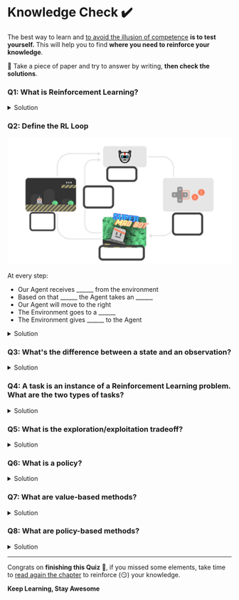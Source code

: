 # Knowledge Check ✔️

The best way to learn and [to avoid the illusion of competence](https://fr.coursera.org/lecture/learning-how-to-learn/illusions-of-competence-BuFzf) **is to test yourself.** This will help you to find **where you need to reinforce your knowledge**. 

📝 Take a piece of paper and try to answer by writing, **then check the solutions**.

### Q1: What is Reinforcement Learning?

<details>
<summary>Solution</summary>
  
Reinforcement learning is a **framework for solving control tasks (also called decision problems)** by building agents that learn from the environment by interacting with it through trial and error and **receiving rewards (positive or negative) as unique feedback**.

📖 If you don't remember, check 👉 https://huggingface.co/blog/deep-rl-intro#a-formal-definition
  
</details>

### Q2: Define the RL Loop

<img src="assets/img/rl-loop-ex.jpg" alt="Exercise RL Loop"/>

At every step:
- Our Agent receives ______ from the environment
- Based on that ______ the Agent takes an ______
- Our Agent will move to the right
- The Environment goes to a ______
- The Environment gives ______ to the Agent

<details>
<summary>Solution</summary>

<img src="assets/img/rl-loop-solution.jpg" alt="Exercise RL Solution"/>
  

At every step:
- Our Agent receives **state s0** from the environment
- Based on that **state s0** the Agent takes an **action a0**
- Our Agent will move to the right
- The Environment goes to a **new state s1**
- The Environment gives **a reward r1** to the Agent
  
📖 If you don't remember, check 👉 https://huggingface.co/blog/deep-rl-intro#the-rl-process

</details>


### Q3: What's the difference between a state and an observation?

<details>
<summary>Solution</summary>
  
- *The state* is a **complete description of the state of the world** (there is no hidden information), in a fully observed environment. For instance, in chess game, we receive a state from the environment since we have access to the whole checkboard information.
  
- *The observation* is a **partial description of the state**. In a partially observed environment. For instance, in Super Mario Bros, we only see a part of the level close to the player, so we receive an observation.

<img src="assets/img/obs_space_recap.jpg" alt="Observation Space Recap"/>  

📖 If you don't remember, check 👉 https://huggingface.co/blog/deep-rl-intro#observationsstates-space

</details>

### Q4: A task is an instance of a Reinforcement Learning problem. What are the two types of tasks?
<details>
<summary>Solution</summary>
  
- *Episodic task* : we have a **starting point and an ending point (a terminal state)**. This creates an episode: a list of States, Actions, Rewards, and new States. For instance, think about Super Mario Bros: an episode begin at the launch of a new Mario Level and ending when you’re killed or you reached the end of the level.
  
- *Continous task* : these are tasks that **continue forever (no terminal state)**. In this case, the agent must learn how to choose the best actions and simultaneously interact with the environment.
  
<img src="assets/img/tasks.jpg" alt="Task"/>  
  
📖 If you don't remember, check 👉 https://huggingface.co/blog/deep-rl-intro#type-of-tasks

</details>

### Q5: What is the exploration/exploitation tradeoff?

<details>
<summary>Solution</summary>
  
In Reinforcement Learning, we need to **balance how much we explore the environment and how much we exploit what we know about the environment**. 

- *Exploration* is exploring the environment by **trying random actions in order to find more information about the environment**.

- *Exploitation* is **exploiting known information to maximize the reward**.
  
<img src="assets/img/expexpltradeoff.jpg" alt="Exploration/exploitation tradeoff"/>  
  
📖 If you don't remember, check 👉 https://huggingface.co/blog/deep-rl-intro#exploration-exploitation-tradeoff
</details>

### Q6: What is a policy?

<details>
<summary>Solution</summary>
  
- The Policy π **is the brain of our Agent**, it’s the function that tell us what action to take given the state we are. So it defines the agent’s behavior at a given time.
  
<img src="assets/img/policy.jpg" alt="Policy"/>  

📖 If you don't remember, check 👉 https://huggingface.co/blog/deep-rl-intro#the-policy-%CF%80-the-agents-brain
</details>


### Q7: What are value-based methods?

<details>
<summary>Solution</summary>
  
- Value-based methods is one of the main approaches for solving RL problems.
- In Value-based methods, instead of training a policy function, **we train a value function that maps a state to the expected value of being at that state**.

<img src="assets/img/value.jpg" alt="Value illustration"/>

📖 If you don't remember, check 👉 https://huggingface.co/blog/deep-rl-intro#value-based-methods
</details>

### Q8: What are policy-based methods?

<details>
<summary>Solution</summary>
  
- In *Policy-Based Methods*, we learn a **policy function directly**.
- This policy function will **map from each state to the best corresponding action at that state**. Or a **probability distribution over the set of possible actions at that state**.

<img src="assets/img/policy.jpg" alt="Policy illustration"/>
  
📖 If you don't remember, check 👉 https://huggingface.co/blog/deep-rl-intro#value-based-methods
  

</details>

---

Congrats on **finishing this Quiz** 🥳, if you missed some elements, take time to [read again the chapter](https://huggingface.co/blog/deep-rl-intro) to reinforce (😏) your knowledge.

**Keep Learning, Stay Awesome**
